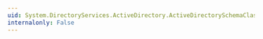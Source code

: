 ```yaml
---
uid: System.DirectoryServices.ActiveDirectory.ActiveDirectorySchemaClass.CommonName
internalonly: False
---
```

